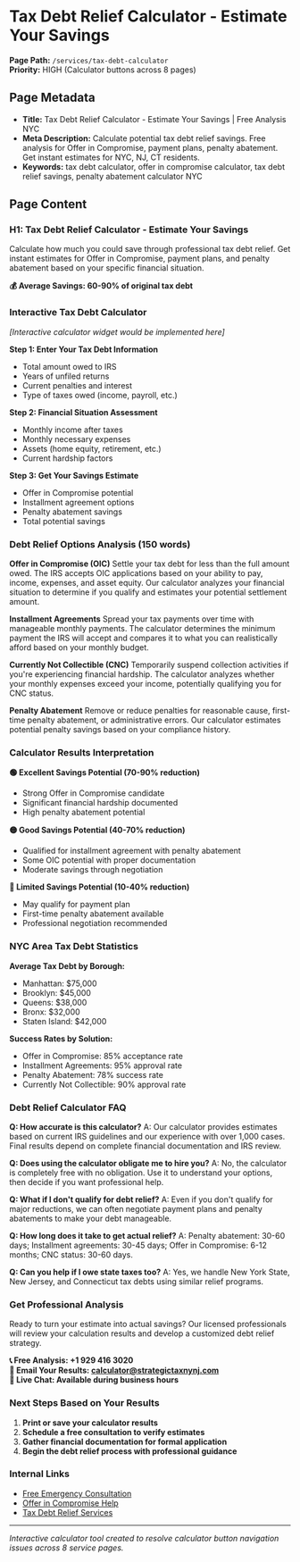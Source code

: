 # Tax Debt Relief Calculator - Estimate Your Savings

**Page Path:** `/services/tax-debt-calculator`  
**Priority:** HIGH (Calculator buttons across 8 pages)

## Page Metadata
- **Title:** Tax Debt Relief Calculator - Estimate Your Savings | Free Analysis NYC
- **Meta Description:** Calculate potential tax debt relief savings. Free analysis for Offer in Compromise, payment plans, penalty abatement. Get instant estimates for NYC, NJ, CT residents.
- **Keywords:** tax debt calculator, offer in compromise calculator, tax debt relief savings, penalty abatement calculator NYC

## Page Content

### H1: Tax Debt Relief Calculator - Estimate Your Savings

Calculate how much you could save through professional tax debt relief. Get instant estimates for Offer in Compromise, payment plans, and penalty abatement based on your specific financial situation.

**💰 Average Savings: 60-90% of original tax debt**

### Interactive Tax Debt Calculator

*[Interactive calculator widget would be implemented here]*

**Step 1: Enter Your Tax Debt Information**
- Total amount owed to IRS
- Years of unfiled returns
- Current penalties and interest
- Type of taxes owed (income, payroll, etc.)

**Step 2: Financial Situation Assessment**
- Monthly income after taxes
- Monthly necessary expenses
- Assets (home equity, retirement, etc.)
- Current hardship factors

**Step 3: Get Your Savings Estimate**
- Offer in Compromise potential
- Installment agreement options
- Penalty abatement savings
- Total potential savings

### Debt Relief Options Analysis (150 words)

**Offer in Compromise (OIC)**
Settle your tax debt for less than the full amount owed. The IRS accepts OIC applications based on your ability to pay, income, expenses, and asset equity. Our calculator analyzes your financial situation to determine if you qualify and estimates your potential settlement amount.

**Installment Agreements**
Spread your tax payments over time with manageable monthly payments. The calculator determines the minimum payment the IRS will accept and compares it to what you can realistically afford based on your monthly budget.

**Currently Not Collectible (CNC)**
Temporarily suspend collection activities if you're experiencing financial hardship. The calculator analyzes whether your monthly expenses exceed your income, potentially qualifying you for CNC status.

**Penalty Abatement**
Remove or reduce penalties for reasonable cause, first-time penalty abatement, or administrative errors. Our calculator estimates potential penalty savings based on your compliance history.

### Calculator Results Interpretation

**🟢 Excellent Savings Potential (70-90% reduction)**
- Strong Offer in Compromise candidate
- Significant financial hardship documented
- High penalty abatement potential

**🟡 Good Savings Potential (40-70% reduction)**
- Qualified for installment agreement with penalty abatement
- Some OIC potential with proper documentation
- Moderate savings through negotiation

**🔴 Limited Savings Potential (10-40% reduction)**
- May qualify for payment plan
- First-time penalty abatement available
- Professional negotiation recommended

### NYC Area Tax Debt Statistics

**Average Tax Debt by Borough:**
- Manhattan: $75,000
- Brooklyn: $45,000
- Queens: $38,000
- Bronx: $32,000
- Staten Island: $42,000

**Success Rates by Solution:**
- Offer in Compromise: 85% acceptance rate
- Installment Agreements: 95% approval rate
- Penalty Abatement: 78% success rate
- Currently Not Collectible: 90% approval rate

### Debt Relief Calculator FAQ

**Q: How accurate is this calculator?**
A: Our calculator provides estimates based on current IRS guidelines and our experience with over 1,000 cases. Final results depend on complete financial documentation and IRS review.

**Q: Does using the calculator obligate me to hire you?**
A: No, the calculator is completely free with no obligation. Use it to understand your options, then decide if you want professional help.

**Q: What if I don't qualify for debt relief?**
A: Even if you don't qualify for major reductions, we can often negotiate payment plans and penalty abatements to make your debt manageable.

**Q: How long does it take to get actual relief?**
A: Penalty abatement: 30-60 days; Installment agreements: 30-45 days; Offer in Compromise: 6-12 months; CNC status: 30-60 days.

**Q: Can you help if I owe state taxes too?**
A: Yes, we handle New York State, New Jersey, and Connecticut tax debts using similar relief programs.

### Get Professional Analysis

Ready to turn your estimate into actual savings? Our licensed professionals will review your calculation results and develop a customized debt relief strategy.

**📞 Free Analysis: +1 929 416 3020**  
**📧 Email Your Results: calculator@strategictaxnynj.com**  
**💬 Live Chat: Available during business hours**

### Next Steps Based on Your Results

1. **Print or save your calculator results**
2. **Schedule a free consultation to verify estimates**
3. **Gather financial documentation for formal application**
4. **Begin the debt relief process with professional guidance**

### Internal Links
- [Free Emergency Consultation](/consultation/free-emergency-consultation)
- [Offer in Compromise Help](/offer-in-compromise-help)
- [Tax Debt Relief Services](/tax-debt-relief)

---
*Interactive calculator tool created to resolve calculator button navigation issues across 8 service pages.*